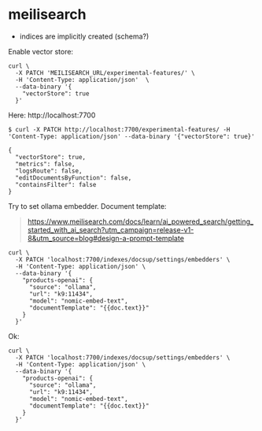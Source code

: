 # meilisearch

* indices are implicitly created (schema?)

Enable vector store:

```
curl \
  -X PATCH 'MEILISEARCH_URL/experimental-features/' \
  -H 'Content-Type: application/json'  \
  --data-binary '{
    "vectorStore": true
  }'
```

Here: http://localhost:7700

```shell
$ curl -X PATCH http://localhost:7700/experimental-features/ -H 'Content-Type: application/json' --data-binary '{"vectorStore": true}'

{
  "vectorStore": true,
  "metrics": false,
  "logsRoute": false,
  "editDocumentsByFunction": false,
  "containsFilter": false
}
```

Try to set ollama embedder. Document template:

> https://www.meilisearch.com/docs/learn/ai_powered_search/getting_started_with_ai_search?utm_campaign=release-v1-8&utm_source=blog#design-a-prompt-template

```
curl \
  -X PATCH 'localhost:7700/indexes/docsup/settings/embedders' \
  -H 'Content-Type: application/json' \
  --data-binary '{
    "products-openai": {
      "source": "ollama",
      "url": "k9:11434",
      "model": "nomic-embed-text",
      "documentTemplate": "{{doc.text}}"
    }
  }'
```

Ok:

```
curl \
  -X PATCH 'localhost:7700/indexes/docsup/settings/embedders' \
  -H 'Content-Type: application/json' \
  --data-binary '{
    "products-openai": {
      "source": "ollama",
      "url": "k9:11434",
      "model": "nomic-embed-text",
      "documentTemplate": "{{doc.text}}"
    }
  }'
```

